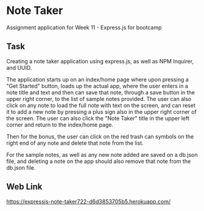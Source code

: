 # Note Taker
Assignment application for Week 11 - Express.js for bootcamp

## Task
Creating a note taker application using express.js, as well as NPM Inquirer, and UUID.

The application starts up on an index/home page where upon pressing a "Get Started" button, loads up the actual app, where the user enters in a note title and text and then can save that note, through a save button in the upper right corner, to the list of sample notes provided. The user can also click on any note to load the full note with text on the screen, and can reset it to add a new note by pressing a plus sign also in the upper right corner of the screen. The user can also click the "Note Taker" title in the upper left corner and return to the index/home page.

Then for the bonus, the user can click on the red trash can symbols on the right end of any note and delete that note from the list. 

For the sample notes, as well as any new note added are saved on a db.json file, and deleting a note on the app should also remove that note from the db.json file.

## Web Link
https://expressjs-note-taker722-d6d3853705b5.herokuapp.com/
